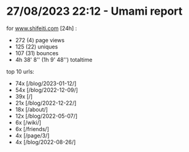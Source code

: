 # 27/08/2023 22:12 - Umami report
for www.shifeiti.com [24h] :

 - 272 (4) page views
 - 125 (22) uniques
 - 107 (31) bounces
 - 4h 38' 8'' (1h 9' 48'') totaltime


top 10 urls:
 - 74x [/blog/2023-01-12/]
 - 54x [/blog/2022-12-09/]
 - 39x [/]
 - 21x [/blog/2022-12-22/]
 - 18x [/about/]
 - 12x [/blog/2022-05-07/]
 - 6x [/wiki/]
 - 6x [/friends/]
 - 4x [/page/3/]
 - 4x [/blog/2022-08-26/]


